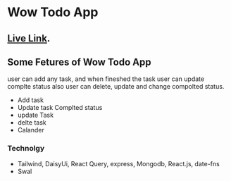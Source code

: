 # Wow Todo App

## [Live Link](https://wow-todo-wow.netlify.app/).

## Some Fetures of Wow Todo App
user can add any task, and when fineshed the task user can update complte status also user can delete, update and change compolted status.

- Add task
- Update task Complted status
- update Task
- delte task
- Calander 



### Technolgy

- Tailwind, DaisyUi, React Query, express, Mongodb, React.js, date-fns  
- Swal